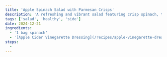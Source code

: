 ```yaml
---
title: 'Apple Spinach Salad with Parmesan Crisps'
description: 'A refreshing and vibrant salad featuring crisp spinach, tangy apple vinaigrette, and the irresistible crunch of Parmesan crisps.'
tags: ['salad', 'healthy', 'side']
date: 2024-12-21
ingredients:
  - '1 bag spinach'
  - '[Apple Cider Vinegarette Dressing](/recipes/apple-vinegarette-dressing/)'
steps:
  -
---
```

